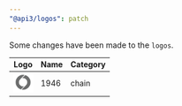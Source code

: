 ```yaml
---
"@api3/logos": patch
---
```


Some changes have been made to the `logos`.

|Logo|Name|Category|
|---|---|---|
|<img src="./raw/chains/Chain1946.svg" width="36" alt="">|1946|chain|
